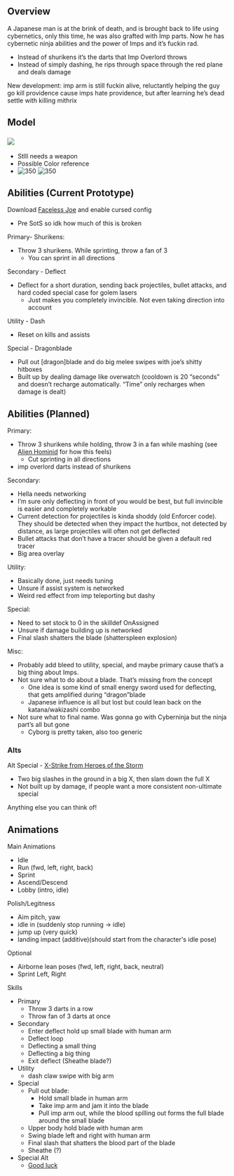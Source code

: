 ## Overview

A Japanese man is at the brink of death, and is brought back to life using cybernetics, only this time, he was also grafted with Imp parts. Now he has cybernetic ninja abilities and the power of Imps and it’s fuckin rad.

- Instead of shurikens it’s the darts that Imp Overlord throws
- Instead of simply dashing, he rips through space through the red plane and deals damage

New development: imp arm is still fuckin alive, reluctantly helping the guy go kill providence cause imps hate providence, but after learning he’s dead settle with killing mithrix

## Model

### ![](_img/Genji.png)

- Stlll needs a weapon
- Possible Color reference
- ![350](<_img/Genji 1.png>) ![350](<_img/Genji 2.png>)

## Abilities (Current Prototype)

Download [Faceless Joe](https://thunderstore.io/package/TheTimesweeper/Faceless_Joe/) and enable cursed config
- Pre SotS so idk how much of this is broken

Primary- Shurikens:
- Throw 3 shurikens. While sprinting, throw a fan of 3
    - You can sprint in all directions

Secondary - Deflect
- Deflect for a short duration, sending back projectiles, bullet attacks, and hard coded special case for golem lasers
    - Just makes you completely invincible. Not even taking direction into account

Utility - Dash
- Reset on kills and assists

Special - Dragonblade
- Pull out [dragon]blade and do big melee swipes with joe’s shitty hitboxes
- Built up by dealing damage like overwatch (cooldown is 20 “seconds” and doesn’t recharge automatically. “Time” only recharges when damage is dealt)

## Abilities (Planned)

Primary:
- Throw 3 shurikens while holding, throw 3 in a fan while mashing (see [Alien Hominid](https://thunderstore.io/package/TheTimesweeper/Alien_Hominid/) for how this feels)
    - Cut sprinting in all directions
- imp overlord darts instead of shurikens

Secondary:
- Hella needs networking
- I’m sure only deflecting in front of you would be best, but full invincible is easier and completely workable
- Current detection for projectiles is kinda shoddy (old Enforcer code). They should be detected when they impact the hurtbox, not detected by distance, as large projectiles will often not get deflected
- Bullet attacks that don’t have a tracer should be given a default red tracer
- Big area overlay

Utility:
- Basically done, just needs tuning
- Unsure if assist system is networked
- Weird red effect from imp teleporting but dashy

Special:
- Need to set stock to 0 in the skilldef OnAssigned
- Unsure if damage building up is networked
- Final slash shatters the blade (shatterspleen explosion)

Misc:
- Probably add bleed to utility, special, and maybe primary cause that’s a big thing about Imps.
- Not sure what to do about a blade. That’s missing from the concept
    - One idea is some kind of small energy sword used for deflecting, that gets amplified during “dragon”blade
    - Japanese influence is all but lost but could lean back on the katana/wakizashi combo
- Not sure what to final name. Was gonna go with Cyberninja but the ninja part’s all but gone
    - Cyborg is pretty taken, also too generic

### Alts
Alt Special - [X-Strike from Heroes of the Storm](https://youtu.be/-SJgvzPRFEI?si=_TMt_v4r0jrWREuV&t=136)
- Two big slashes in the ground in a big X, then slam down the full X
- Not built up by damage, if people want a more consistent non-ultimate special

Anything else you can think of!
## Animations

Main Animations
- Idle
- Run (fwd, left, right, back)
- Sprint
- Ascend/Descend
- Lobby (intro, idle)

Polish/Legitness
- Aim pitch, yaw
- idle in (suddenly stop running -> idle)
- jump up (very quick)
- landing impact (additive)(should start from the character's idle pose)

Optional
- Airborne lean poses (fwd, left, right, back, neutral)
- Sprint Left, Right

Skills
- Primary
    - Throw 3 darts in a row
    - Throw fan of 3 darts at once
- Secondary
    - Enter deflect hold up small blade with human arm
    - Deflect loop
    - Deflecting a small thing
    - Deflecting a big thing
    - Exit deflect (Sheathe blade?)
- Utility
    - dash claw swipe with big arm
- Special
    - Pull out blade:
        - Hold small blade in human arm
        - Take imp arm and jam it into the blade
        - Pull imp arm out, while the blood spilling out forms the full blade around the small blade
    - Upper body hold blade with human arm
    - Swing blade left and right with human arm
    - Final slash that shatters the blood part of the blade
    - Sheathe (?)
- Special Alt
    - [Good luck](https://youtu.be/-SJgvzPRFEI?si=_TMt_v4r0jrWREuV&t=136)